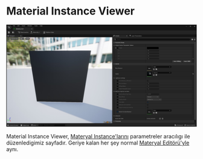 # Material Instance Viewer

<img src="../../Dosyalar/Material_Instance_Viewer_Ana_Ekran.jpg">

Material Instance Viewer, [Materyal Instance'larını](../../Assetler/Materyal%20Instance) parametreler aracılıgı ile düzenledigimiz sayfadır. Geriye kalan her şey normal [Materyal Editörü'yle](../../Editörler/Materyal%20Editörü) aynı.
